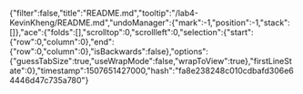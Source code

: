 {"filter":false,"title":"README.md","tooltip":"/lab4-KevinKheng/README.md","undoManager":{"mark":-1,"position":-1,"stack":[]},"ace":{"folds":[],"scrolltop":0,"scrollleft":0,"selection":{"start":{"row":0,"column":0},"end":{"row":0,"column":0},"isBackwards":false},"options":{"guessTabSize":true,"useWrapMode":false,"wrapToView":true},"firstLineState":0},"timestamp":1507651427000,"hash":"fa8e238248c010cdbafd306e64446d47c735a780"}